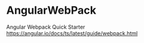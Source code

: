 # AngularWebPack
Angular Webpack Quick Starter
https://angular.io/docs/ts/latest/guide/webpack.html
